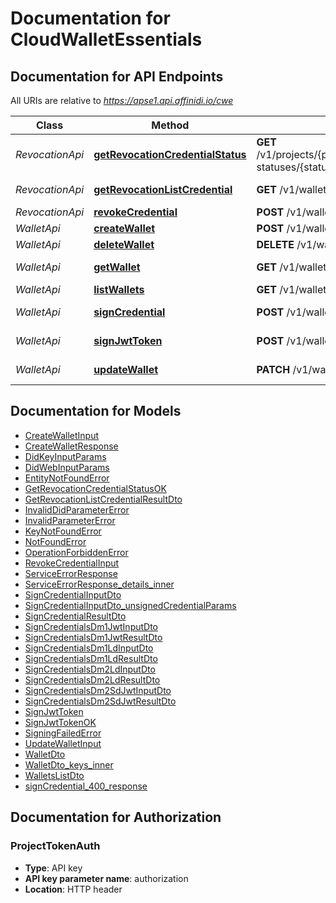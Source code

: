 # Documentation for CloudWalletEssentials

<a name="documentation-for-api-endpoints"></a>

## Documentation for API Endpoints

All URIs are relative to *https://apse1.api.affinidi.io/cwe*

| Class           | Method                                                                                   | HTTP request                                                                       | Description                                            |
| --------------- | ---------------------------------------------------------------------------------------- | ---------------------------------------------------------------------------------- | ------------------------------------------------------ |
| _RevocationApi_ | [**getRevocationCredentialStatus**](Apis/RevocationApi.md#getrevocationcredentialstatus) | **GET** /v1/projects/{projectId}/wallets/{walletId}/revocation-statuses/{statusId} | Get revocation status list as RevocationListCredential |
| _RevocationApi_ | [**getRevocationListCredential**](Apis/RevocationApi.md#getrevocationlistcredential)     | **GET** /v1/wallets/{walletId}/revocation-list/{listId}                            | Return revocation list credential.                     |
| _RevocationApi_ | [**revokeCredential**](Apis/RevocationApi.md#revokecredential)                           | **POST** /v1/wallets/{walletId}/revoke                                             | Revoke Credential.                                     |
| _WalletApi_     | [**createWallet**](Apis/WalletApi.md#createwallet)                                       | **POST** /v1/wallets                                                               | creates a wallet                                       |
| _WalletApi_     | [**deleteWallet**](Apis/WalletApi.md#deletewallet)                                       | **DELETE** /v1/wallets/{walletId}                                                  | delete wallet by walletId                              |
| _WalletApi_     | [**getWallet**](Apis/WalletApi.md#getwallet)                                             | **GET** /v1/wallets/{walletId}                                                     | get wallet details using wallet Id.                    |
| _WalletApi_     | [**listWallets**](Apis/WalletApi.md#listwallets)                                         | **GET** /v1/wallets                                                                | lists all wallets                                      |
| _WalletApi_     | [**signCredential**](Apis/WalletApi.md#signcredential)                                   | **POST** /v1/wallets/{walletId}/sign-credential                                    | signs credential with the wallet                       |
| _WalletApi_     | [**signJwtToken**](Apis/WalletApi.md#signjwttoken)                                       | **POST** /v1/wallets/{walletId}/sign-jwt                                           | signs a jwt token with the wallet                      |
| _WalletApi_     | [**updateWallet**](Apis/WalletApi.md#updatewallet)                                       | **PATCH** /v1/wallets/{walletId}                                                   | update wallet details using wallet Id.                 |

<a name="documentation-for-models"></a>

## Documentation for Models

- [CreateWalletInput](./Models/CreateWalletInput.md)
- [CreateWalletResponse](./Models/CreateWalletResponse.md)
- [DidKeyInputParams](./Models/DidKeyInputParams.md)
- [DidWebInputParams](./Models/DidWebInputParams.md)
- [EntityNotFoundError](./Models/EntityNotFoundError.md)
- [GetRevocationCredentialStatusOK](./Models/GetRevocationCredentialStatusOK.md)
- [GetRevocationListCredentialResultDto](./Models/GetRevocationListCredentialResultDto.md)
- [InvalidDidParameterError](./Models/InvalidDidParameterError.md)
- [InvalidParameterError](./Models/InvalidParameterError.md)
- [KeyNotFoundError](./Models/KeyNotFoundError.md)
- [NotFoundError](./Models/NotFoundError.md)
- [OperationForbiddenError](./Models/OperationForbiddenError.md)
- [RevokeCredentialInput](./Models/RevokeCredentialInput.md)
- [ServiceErrorResponse](./Models/ServiceErrorResponse.md)
- [ServiceErrorResponse_details_inner](./Models/ServiceErrorResponse_details_inner.md)
- [SignCredentialInputDto](./Models/SignCredentialInputDto.md)
- [SignCredentialInputDto_unsignedCredentialParams](./Models/SignCredentialInputDto_unsignedCredentialParams.md)
- [SignCredentialResultDto](./Models/SignCredentialResultDto.md)
- [SignCredentialsDm1JwtInputDto](./Models/SignCredentialsDm1JwtInputDto.md)
- [SignCredentialsDm1JwtResultDto](./Models/SignCredentialsDm1JwtResultDto.md)
- [SignCredentialsDm1LdInputDto](./Models/SignCredentialsDm1LdInputDto.md)
- [SignCredentialsDm1LdResultDto](./Models/SignCredentialsDm1LdResultDto.md)
- [SignCredentialsDm2LdInputDto](./Models/SignCredentialsDm2LdInputDto.md)
- [SignCredentialsDm2LdResultDto](./Models/SignCredentialsDm2LdResultDto.md)
- [SignCredentialsDm2SdJwtInputDto](./Models/SignCredentialsDm2SdJwtInputDto.md)
- [SignCredentialsDm2SdJwtResultDto](./Models/SignCredentialsDm2SdJwtResultDto.md)
- [SignJwtToken](./Models/SignJwtToken.md)
- [SignJwtTokenOK](./Models/SignJwtTokenOK.md)
- [SigningFailedError](./Models/SigningFailedError.md)
- [UpdateWalletInput](./Models/UpdateWalletInput.md)
- [WalletDto](./Models/WalletDto.md)
- [WalletDto_keys_inner](./Models/WalletDto_keys_inner.md)
- [WalletsListDto](./Models/WalletsListDto.md)
- [signCredential_400_response](./Models/signCredential_400_response.md)

<a name="documentation-for-authorization"></a>

## Documentation for Authorization

<a name="ProjectTokenAuth"></a>

### ProjectTokenAuth

- **Type**: API key
- **API key parameter name**: authorization
- **Location**: HTTP header
